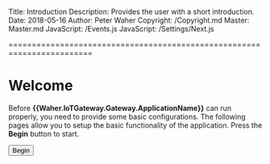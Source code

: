 ﻿Title: Introduction
Description: Provides the user with a short introduction.
Date: 2018-05-16
Author: Peter Waher
Copyright: /Copyright.md
Master: Master.md
JavaScript: /Events.js
JavaScript: /Settings/Next.js


========================================================================

Welcome
=============================

<form>

Before **{{Waher.IoTGateway.Gateway.ApplicationName}}** can run properly, you need to provide some basic configurations. The following pages
allow you to setup the basic functionality of the application. Press the **Begin** button to start.

<button id='NextButton' type='button' onclick='Next()'>Begin</button>

</form>


